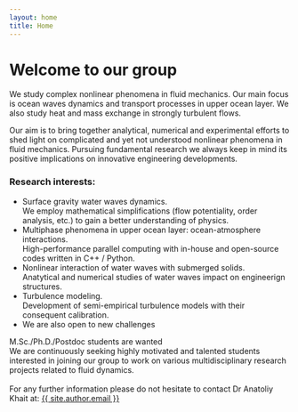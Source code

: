 ```yaml
---
layout: home
title: Home
---
```


# Welcome to our group

We study complex nonlinear phenomena in fluid mechanics.
Our main focus is ocean waves dynamics and transport processes in upper ocean layer.
We also study heat and mass exchange in strongly turbulent flows.

Our aim is to bring together analytical, numerical and experimental efforts to shed light
on complicated and yet not understood nonlinear phenomena in fluid mechanics.
Pursuing fundamental research we always keep in mind its positive implications
on innovative engineering developments.

### Research interests:

- Surface gravity water waves dynamics.<br>
    We employ mathematical simplifications (flow potentiality, order analysis, etc.)
    to gain a better understanding of physics.
- Multiphase phenomena in upper ocean layer: ocean-atmosphere interactions.<br>
    High-performance parallel computing with in-house and open-source codes
    written in C++ / Python.
- Nonlinear interaction of water waves with submerged solids.<br>
    Anatytical and numerical studies of water waves impact on engineerign structures.
- Turbulence modeling.<br>
    Development of semi-empirical turbulence models with their consequent calibration.
- We are also open to new challenges

<div class="div-wanted">
M.Sc./Ph.D./Postdoc students are wanted

<div class="div-wanted-2">
We are continuously seeking highly motivated and talented students interested in 
joining our group to work on various multidisciplinary research projects
related to fluid dynamics.
<br><br>
For any further information please do not hesitate to contact Dr Anatoliy Khait at:
<a class="u-email" href="mailto:{{ site.author.email }}">{{ site.author.email }}</a>
</div>
</div>